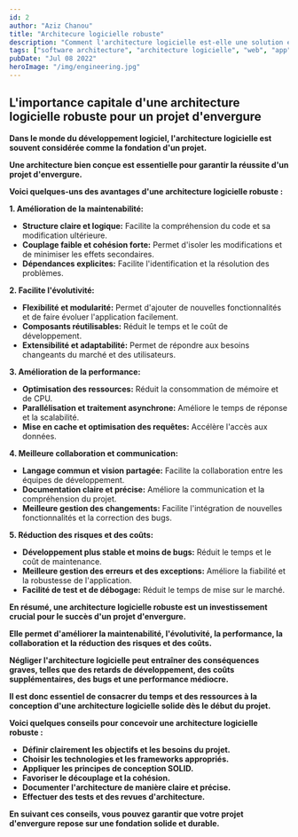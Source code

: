 ```yaml
---
id: 2
author: "Aziz Chanou"
title: "Architecure logicielle robuste"
description: "Comment l'architecture logicielle est-elle une solution essentielle pour un projet d'envergure ?"
tags: ["software architecture", "architecture logicielle", "web", "app", "mobile", "performance"]
pubDate: "Jul 08 2022"
heroImage: "/img/engineering.jpg"
---
```


## L'importance capitale d'une architecture logicielle robuste pour un projet d'envergure

**Dans le monde du développement logiciel, l'architecture logicielle est souvent considérée comme la fondation d'un projet.**

**Une architecture bien conçue est essentielle pour garantir la réussite d'un projet d'envergure.**

**Voici quelques-uns des avantages d'une architecture logicielle robuste :**

**1. Amélioration de la maintenabilité:**

* **Structure claire et logique:** Facilite la compréhension du code et sa modification ultérieure.
* **Couplage faible et cohésion forte:** Permet d'isoler les modifications et de minimiser les effets secondaires.
* **Dépendances explicites:** Facilite l'identification et la résolution des problèmes.

**2. Facilite l'évolutivité:**

* **Flexibilité et modularité:** Permet d'ajouter de nouvelles fonctionnalités et de faire évoluer l'application facilement.
* **Composants réutilisables:** Réduit le temps et le coût de développement.
* **Extensibilité et adaptabilité:** Permet de répondre aux besoins changeants du marché et des utilisateurs.

**3. Amélioration de la performance:**

* **Optimisation des ressources:** Réduit la consommation de mémoire et de CPU.
* **Parallélisation et traitement asynchrone:** Améliore le temps de réponse et la scalabilité.
* **Mise en cache et optimisation des requêtes:** Accélère l'accès aux données.

**4. Meilleure collaboration et communication:**

* **Langage commun et vision partagée:** Facilite la collaboration entre les équipes de développement.
* **Documentation claire et précise:** Améliore la communication et la compréhension du projet.
* **Meilleure gestion des changements:** Facilite l'intégration de nouvelles fonctionnalités et la correction des bugs.

**5. Réduction des risques et des coûts:**

* **Développement plus stable et moins de bugs:** Réduit le temps et le coût de maintenance.
* **Meilleure gestion des erreurs et des exceptions:** Améliore la fiabilité et la robustesse de l'application.
* **Facilité de test et de débogage:** Réduit le temps de mise sur le marché.

**En résumé, une architecture logicielle robuste est un investissement crucial pour le succès d'un projet d'envergure.**

**Elle permet d'améliorer la maintenabilité, l'évolutivité, la performance, la collaboration et la réduction des risques et des coûts.**

**Négliger l'architecture logicielle peut entraîner des conséquences graves, telles que des retards de développement, des coûts supplémentaires, des bugs et une performance médiocre.**

**Il est donc essentiel de consacrer du temps et des ressources à la conception d'une architecture logicielle solide dès le début du projet.**

**Voici quelques conseils pour concevoir une architecture logicielle robuste :**

* **Définir clairement les objectifs et les besoins du projet.**
* **Choisir les technologies et les frameworks appropriés.**
* **Appliquer les principes de conception SOLID.**
* **Favoriser le découplage et la cohésion.**
* **Documenter l'architecture de manière claire et précise.**
* **Effectuer des tests et des revues d'architecture.**

**En suivant ces conseils, vous pouvez garantir que votre projet d'envergure repose sur une fondation solide et durable.**
